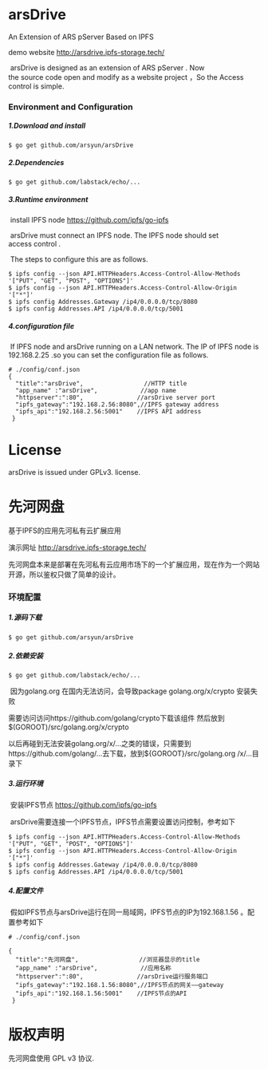 

# arsDrive

An Extension of ARS pServer Based on IPFS

demo website http://arsdrive.ipfs-storage.tech/

​	arsDrive is designed as an extension of ARS pServer .   Now the source code  open and modify as a website project ，So the Access control is simple.

### Environment   and Configuration

##### 1.Download and install 

```
$ go get github.com/arsyun/arsDrive
```

##### 2.Dependencies      

```
$ go get github.com/labstack/echo/... 
```

##### 3.Runtime environment  

​	install   IPFS node   https://github.com/ipfs/go-ipfs

​	arsDrive must connect an IPFS node. The IPFS node should set access control .

​	The steps to configure this are as follows. 

```
$ ipfs config --json API.HTTPHeaders.Access-Control-Allow-Methods '["PUT", "GET", "POST", "OPTIONS"]'
$ ipfs config --json API.HTTPHeaders.Access-Control-Allow-Origin '["*"]'
$ ipfs config Addresses.Gateway /ip4/0.0.0.0/tcp/8080
$ ipfs config Addresses.API /ip4/0.0.0.0/tcp/5001
```

##### 4.configuration file

​	If IPFS node and arsDrive running on a LAN network. The IP of  IPFS node is 192.168.2.25  .so you can set the configuration file as follows.

```
# ./config/conf.json
{
  "title":"arsDrive",                 //HTTP title
  "app_name" :"arsDrive",            //app name
  "httpserver":":80",				//arsDrive server port
  "ipfs_gateway":"192.168.2.56:8080",//IPFS gateway address
  "ipfs_api":"192.168.2.56:5001"	//IPFS API address
 }
```

# License

arsDrive is issued under GPLv3. license. 







# 先河网盘

基于IPFS的应用先河私有云扩展应用   

演示网址 http://arsdrive.ipfs-storage.tech/

​	先河网盘本来是部署在先河私有云应用市场下的一个扩展应用，现在作为一个网站开源，所以鉴权只做了简单的设计。

### 环境配置

##### 1.源码下载

```
$ go get github.com/arsyun/arsDrive
```

##### 2.依赖安装

```
$ go get github.com/labstack/echo/... 
```

​	因为golang.org 在国内无法访问，会导致package golang.org/x/crypto 安装失败

需要访问访问https://github.com/golang/crypto下载该组件 然后放到$(GOROOT)/src/golang.org/x/crypto

​	以后再碰到无法安装golang.org/x/...之类的错误，只需要到https://github.com/golang/...去下载，放到${GOROOT}/src/golang.org /x/...目录下 

##### 3.运行环境

​	安装IPFS节点  https://github.com/ipfs/go-ipfs

​	arsDrive需要连接一个IPFS节点，IPFS节点需要设置访问控制，参考如下

```
$ ipfs config --json API.HTTPHeaders.Access-Control-Allow-Methods '["PUT", "GET", "POST", "OPTIONS"]'
$ ipfs config --json API.HTTPHeaders.Access-Control-Allow-Origin '["*"]'
$ ipfs config Addresses.Gateway /ip4/0.0.0.0/tcp/8080
$ ipfs config Addresses.API /ip4/0.0.0.0/tcp/5001
```

##### 4.配置文件

​	假如IPFS节点与arsDrive运行在同一局域网，IPFS节点的IP为192.168.1.56 。配置参考如下

```
# ./config/conf.json

{
  "title":"先河网盘",                 //浏览器显示的title
  "app_name" :"arsDrive",            //应用名称
  "httpserver":":80",				//arsDrive运行服务端口
  "ipfs_gateway":"192.168.1.56:8080",//IPFS节点的网关——gateway
  "ipfs_api":"192.168.1.56:5001"	//IPFS节点的API
 }
```

# 版权声明

先河网盘使用 GPL v3 协议. 